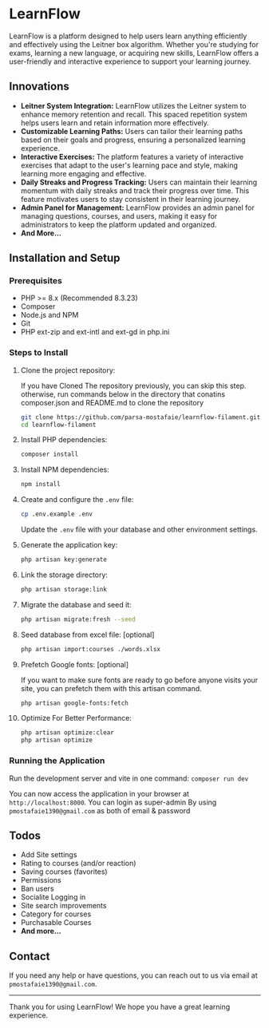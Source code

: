 # LearnFlow

LearnFlow is a platform designed to help users learn anything efficiently and effectively using the Leitner box algorithm. Whether you're studying for exams, learning a new language, or acquiring new skills, LearnFlow offers a user-friendly and interactive experience to support your learning journey.

## Innovations

-   **Leitner System Integration:** LearnFlow utilizes the Leitner system to enhance memory retention and recall. This spaced repetition system helps users learn and retain information more effectively.
-   **Customizable Learning Paths:** Users can tailor their learning paths based on their goals and progress, ensuring a personalized learning experience.
-   **Interactive Exercises:** The platform features a variety of interactive exercises that adapt to the user's learning pace and style, making learning more engaging and effective.
-   **Daily Streaks and Progress Tracking:** Users can maintain their learning momentum with daily streaks and track their progress over time. This feature motivates users to stay consistent in their learning journey.
-   **Admin Panel for Management:** LearnFlow provides an admin panel for managing questions, courses, and users, making it easy for administrators to keep the platform updated and organized.
-   **And More...**

## Installation and Setup

### Prerequisites

-   PHP >= 8.x (Recommended 8.3.23)
-   Composer
-   Node.js and NPM
-   Git
-   PHP ext-zip and ext-intl and ext-gd in php.ini

### Steps to Install

1. Clone the project repository:

    If you have Cloned The repository previously, you can skip this step. otherwise, run commands below in the directory that conatins composer.json and README.md to clone the repository

    ```bash
    git clone https://github.com/parsa-mostafaie/learnflow-filament.git
    cd learnflow-filament
    ```

2. Install PHP dependencies:

    ```bash
    composer install
    ```

3. Install NPM dependencies:

    ```bash
    npm install
    ```

4. Create and configure the `.env` file:

    ```bash
    cp .env.example .env
    ```

    Update the `.env` file with your database and other environment settings.

5. Generate the application key:

    ```bash
    php artisan key:generate
    ```

6. Link the storage directory:

    ```bash
    php artisan storage:link
    ```

7. Migrate the database and seed it:

    ```bash
    php artisan migrate:fresh --seed
    ```

8. Seed database from excel file: [optional]

    ```bash
    php artisan import:courses ./words.xlsx
    ```

9. Prefetch Google fonts: [optional]

    If you want to make sure fonts are ready to go before anyone visits your site, you can prefetch them with this artisan command.

    ```bash
    php artisan google-fonts:fetch
    ```

10. Optimize For Better Performance:

    ```bash
    php artisan optimize:clear
    php artisan optimize
    ```

### Running the Application

Run the development server and vite in one command:
`composer run dev
`

You can now access the application in your browser at `http://localhost:8000`.
You can login as super-admin By using `pmostafaie1390@gmail.com` as both of email & password

## Todos

-   Add Site settings
-   Rating to courses (and/or reaction)
-   Saving courses (favorites)
-   Permissions
-   Ban users
-   Socialite Logging in
-   Site search improvements
-   Category for courses
-   Purchasable Courses
-   **And more...**

## Contact

If you need any help or have questions, you can reach out to us via email at `pmostafaie1390@gmail.com`.

---

Thank you for using LearnFlow! We hope you have a great learning experience.
